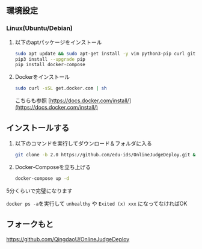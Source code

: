 ## 環境設定

### Linux(Ubuntu/Debian)

1. 以下のaptパッケージをインストール

    ```bash
    sudo apt update && sudo apt-get install -y vim python3-pip curl git
    pip3 install --upgrade pip
    pip install docker-compose
    ```

2. Dockerをインストール
    ```bash
    sudo curl -sSL get.docker.com | sh
    ```

    こちらも参照 [https://docs.docker.com/install/](https://docs.docker.com/install/)

## インストールする

1. 以下のコマンドを実行してダウンロード＆フォルダに入る

    ```bash
    git clone -b 2.0 https://github.com/edu-ids/OnlineJudgeDeploy.git && cd OnlineJudgeDeploy
    ```

2. Docker-Composeを立ち上げる

    ```bash
    docker-compose up -d
    ```

5分くらいで完璧になります

 `docker ps -a`を実行して `unhealthy` や `Exited (x) xxx` になってなければOK

## フォークもと

https://github.com/QingdaoU/OnlineJudgeDeploy